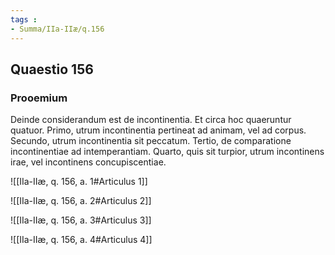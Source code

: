 ```yaml
---
tags : 
- Summa/IIa-IIæ/q.156
---
```


## Quaestio 156

### Prooemium

Deinde considerandum est de incontinentia. Et circa hoc quaeruntur quatuor. Primo, utrum incontinentia pertineat ad animam, vel ad corpus. Secundo, utrum incontinentia sit peccatum. Tertio, de comparatione incontinentiae ad intemperantiam. Quarto, quis sit turpior, utrum incontinens irae, vel incontinens concupiscentiae.

![[IIa-IIæ, q. 156, a. 1#Articulus 1]]

![[IIa-IIæ, q. 156, a. 2#Articulus 2]]

![[IIa-IIæ, q. 156, a. 3#Articulus 3]]

![[IIa-IIæ, q. 156, a. 4#Articulus 4]]

